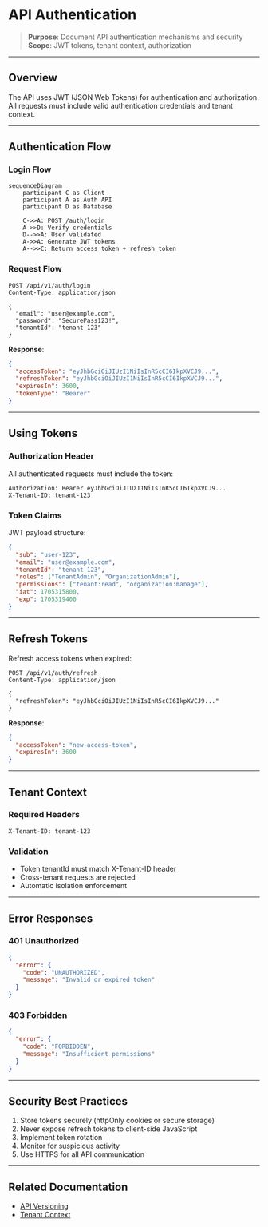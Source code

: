 # API Authentication

> **Purpose**: Document API authentication mechanisms and security  
> **Scope**: JWT tokens, tenant context, authorization

---

## Overview

The API uses JWT (JSON Web Tokens) for authentication and authorization. All requests must include valid authentication credentials and tenant context.

---

## Authentication Flow

### Login Flow

```mermaid
sequenceDiagram
    participant C as Client
    participant A as Auth API
    participant D as Database

    C->>A: POST /auth/login
    A->>D: Verify credentials
    D-->>A: User validated
    A->>A: Generate JWT tokens
    A-->>C: Return access_token + refresh_token
```

### Request Flow

```http
POST /api/v1/auth/login
Content-Type: application/json

{
  "email": "user@example.com",
  "password": "SecurePass123!",
  "tenantId": "tenant-123"
}
```

**Response**:

```json
{
  "accessToken": "eyJhbGciOiJIUzI1NiIsInR5cCI6IkpXVCJ9...",
  "refreshToken": "eyJhbGciOiJIUzI1NiIsInR5cCI6IkpXVCJ9...",
  "expiresIn": 3600,
  "tokenType": "Bearer"
}
```

---

## Using Tokens

### Authorization Header

All authenticated requests must include the token:

```http
Authorization: Bearer eyJhbGciOiJIUzI1NiIsInR5cCI6IkpXVCJ9...
X-Tenant-ID: tenant-123
```

### Token Claims

JWT payload structure:

```json
{
  "sub": "user-123",
  "email": "user@example.com",
  "tenantId": "tenant-123",
  "roles": ["TenantAdmin", "OrganizationAdmin"],
  "permissions": ["tenant:read", "organization:manage"],
  "iat": 1705315800,
  "exp": 1705319400
}
```

---

## Refresh Tokens

Refresh access tokens when expired:

```http
POST /api/v1/auth/refresh
Content-Type: application/json

{
  "refreshToken": "eyJhbGciOiJIUzI1NiIsInR5cCI6IkpXVCJ9..."
}
```

**Response**:

```json
{
  "accessToken": "new-access-token",
  "expiresIn": 3600
}
```

---

## Tenant Context

### Required Headers

```http
X-Tenant-ID: tenant-123
```

### Validation

- Token tenantId must match X-Tenant-ID header
- Cross-tenant requests are rejected
- Automatic isolation enforcement

---

## Error Responses

### 401 Unauthorized

```json
{
  "error": {
    "code": "UNAUTHORIZED",
    "message": "Invalid or expired token"
  }
}
```

### 403 Forbidden

```json
{
  "error": {
    "code": "FORBIDDEN",
    "message": "Insufficient permissions"
  }
}
```

---

## Security Best Practices

1. Store tokens securely (httpOnly cookies or secure storage)
2. Never expose refresh tokens to client-side JavaScript
3. Implement token rotation
4. Monitor for suspicious activity
5. Use HTTPS for all API communication

---

## Related Documentation

- [API Versioning](./versioning.md)
- [Tenant Context](./tenant-context.md)
